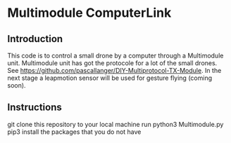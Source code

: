 # Multimodule ComputerLink

## Introduction
This code is to control a small drone by a computer through a Multimodule unit. Multimodule unit has got the protocole for a lot of the small drones. See https://github.com/pascallanger/DIY-Multiprotocol-TX-Module. In the next stage a leapmotion sensor will be used for gesture flying (coming soon). 

## Instructions 
  git clone this repository to your local machine 
  run python3 Multimodule.py 
  pip3 install the packages that you do not have
